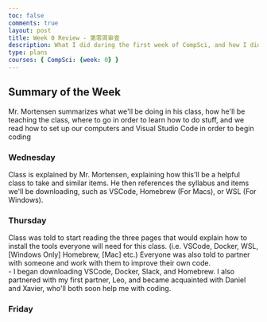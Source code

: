 ```yaml
---
toc: false
comments: true
layout: post
title: Week 0 Review - 第零周审查
description: What I did during the first week of CompSci, and how I did it. <br> 我在计算机学课的第一周做了什么，以及我是如何做到的
type: plans
courses: { CompSci: {week: 0} }
---
```


## Summary of the Week
Mr. Mortensen summarizes what we'll be doing in his class, how he'll be teaching the class, where to go in order to learn how to do stuff, and we read how to set up our computers and Visual Studio Code in order to begin coding

### Wednesday
Class is explained by Mr. Mortensen, explaining how this'll be a helpful class to take and similar items. He then references the syllabus and items we'll be downloading, such as VSCode, Homebrew (For Macs), or WSL (For Windows). 

### Thursday
Class was told to start reading the three pages that would explain how to install the tools everyone will need for this class. (i.e. VSCode, Docker, WSL, [Windows Only] Homebrew, [Mac] etc.) Everyone was also told to partner with someone and work with them to improve their own code. <br> - I began downloading VSCode, Docker, Slack, and Homebrew. I also partnered with my first partner, Leo, and became acquainted with Daniel and Xavier, who'll both soon help me with coding.

### Friday
